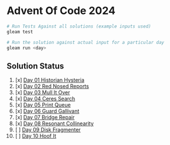 # Advent Of Code 2024

```sh
# Run Tests Against all solutions (example inputs used)
gleam test

# Run the solution against actual input for a particular day
gleam run <day>
```

## Solution Status

1. [x] [Day 01 Historian Hysteria](https://github.com/sreedevk/advent-of-code/blob/main/src/historian_hysteria.gleam) 
2. [x] [Day 02 Red Nosed Reports](https://github.com/sreedevk/advent-of-code/blob/main/src/red_nosed_reports.gleam)
3. [x] [Day 03 Mull It Over](https://github.com/sreedevk/advent-of-code/blob/main/src/mull_it_over.gleam)
4. [x] [Day 04 Ceres Search](https://github.com/sreedevk/advent-of-code/blob/main/src/ceres_search.gleam)
5. [x] [Day 05 Print Queue](https://github.com/sreedevk/advent-of-code/blob/main/src/print_queue.gleam)
6. [x] [Day 06 Guard Gallivant](https://github.com/sreedevk/advent-of-code/blob/main/src/guard_gallivant.gleam)
7. [x] [Day 07 Bridge Repair](https://github.com/sreedevk/advent-of-code/blob/main/src/bridge_repair.gleam)
8. [x] [Day 08 Resonant Collinearity](https://github.com/sreedevk/advent-of-code/blob/main/src/resonant_collinearity.gleam)
9. [ ] [Day 09 Disk Fragmenter](https://github.com/sreedevk/advent-of-code/blob/main/src/disk_fragmenter.gleam)
10. [ ] [Day 10 Hoof It](https://github.com/sreedevk/advent-of-code/blob/main/src/hoof_it.gleam)
